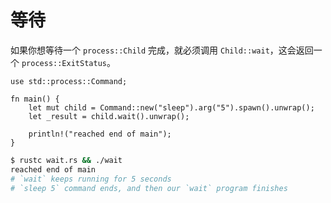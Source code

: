 # 等待

如果你想等待一个 `process::Child` 完成，就必须调用 `Child::wait`，这会返回一个 `process::ExitStatus`。

```rust,ignore
use std::process::Command;

fn main() {
    let mut child = Command::new("sleep").arg("5").spawn().unwrap();
    let _result = child.wait().unwrap();

    println!("reached end of main");
}
```

```bash
$ rustc wait.rs && ./wait
reached end of main
# `wait` keeps running for 5 seconds
# `sleep 5` command ends, and then our `wait` program finishes
```
